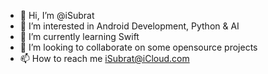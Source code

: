 - 👋 Hi, I’m @iSubrat
- 👀 I’m interested in Android Development, Python & AI
- 🌱 I’m currently learning Swift
- 💞️ I’m looking to collaborate on some opensource projects
- 📫 How to reach me iSubrat@iCloud.com

<!---
iSubrat/iSubrat is a ✨ special ✨ repository because its `README.md` (this file) appears on your GitHub profile.
You can click the Preview link to take a look at your changes.
--->

